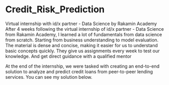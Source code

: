 # Credit_Risk_Prediction
Virtual internship with id/x partner - Data Science by Rakamin Academy
After 4 weeks following the virtual internship of id/x partner - Data Science from Rakamin Academy, I learned a lot of fundamentals from data science from scratch. Starting from business understanding to model evaluation. The material is dense and concise, making it easier for us to understand basic concepts quickly. They give us assignments every week to test our knowledge. And get direct guidance with a qualified mentor

At the end of the internship, we were tasked with creating an end-to-end solution to analyze and predict credit loans from peer-to-peer lending services. You can see my solution below.

